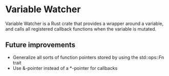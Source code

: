 # Variable Watcher

Variable Watcher is a Rust crate that provides a wrapper around a variable, and calls all registered callback functions when the variable is mutated.

## Future improvements
* Generalize all sorts of function pointers stored by using the std::ops::Fn trait
* Use &-pointer instead of a *-pointer for callbacks
